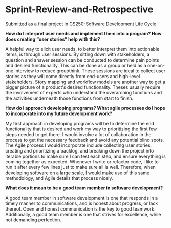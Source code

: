 # Sprint-Review-and-Retrospective
Submitted as a final project in CS250-Software Development Life Cycle

**How do I interpret user needs and implement them into a program? How does creating “user stories” help with this?**

A helpful way to elicit user needs, to better interpret them into actionable items, is through user sessions. By sitting down with stakeholders, a question and answer session can be conducted to determine pain points and desired functionality. This can be done as a group or held as a one-on-one interview to reduce groupthink. These sessions are ideal to collect user stories as they will come directly from end-users and high-level stakeholders. Story mapping and workflow models are another way to get a bigger picture of a product's desired functionality. Theses usually require the involvement of experts who understand the overarching functions and the activities underneath those functions from start to finish. 

**How do I approach developing programs? What agile processes do I hope to incorporate into my future development work?**

My first approach in developing programs will be to determine the end functionality that is desired and work my way to prioritizing the first few steps needed to get there. I would involve a lot of collaboration in the process to get the necessary feedback and avoid any potential blind spots. The Agile process I would incorporate include collecting user stories, creating and prioritizing a backlog, and breaking down the project into iterable portions to make sure I can test each step, and ensure everything is coming together as expected. Whenever I write or refactor code, I like to run it after every few lines just to make sure all is well. Therefore, when developing software on a large scale, I would make use of this same methodology, and Agile details that process nicely.

**What does it mean to be a good team member in software development?**

A good team member in software development is one that responds in a timely manner to communications, and is honest about progress, or lack thereof. Open and honest communication is the key to good teamwork. Additionally, a good team member is one that strives for excellence, while not demanding perfection.
